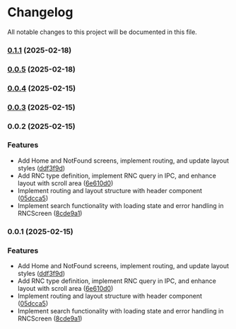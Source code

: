 # Changelog

All notable changes to this project will be documented in this file.
### [0.1.1](https://github.com/francids/project-cont/compare/v0.0.5...v0.1.1) (2025-02-18)

### [0.0.5](https://github.com/francids/project-cont/compare/v0.0.3...v0.0.5) (2025-02-18)

### [0.0.4](https://github.com/francids/project-cont/compare/v0.0.3...v0.0.4) (2025-02-15)

### [0.0.3](https://github.com/francids/project-cont/compare/v0.0.2...v0.0.3) (2025-02-15)

### 0.0.2 (2025-02-15)


### Features

* Add Home and NotFound screens, implement routing, and update layout styles ([ddf3f9d](https://github.com/francids/project-cont/commit/ddf3f9d85c31fc8746f991fbc9a6de5340e83665))
* Add RNC type definition, implement RNC query in IPC, and enhance layout with scroll area ([6e610d0](https://github.com/francids/project-cont/commit/6e610d0f5e8eb6d3a31a75303b0c1b6ba188a4a5))
* Implement routing and layout structure with header component ([05dcca5](https://github.com/francids/project-cont/commit/05dcca53aefcf4202f702578ad00fe9046509f5f))
* Implement search functionality with loading state and error handling in RNCScreen ([8cde9a1](https://github.com/francids/project-cont/commit/8cde9a167cb472e76229f03dfec209df0badb3bf))

### 0.0.1 (2025-02-15)


### Features

* Add Home and NotFound screens, implement routing, and update layout styles ([ddf3f9d](https://github.com/francids/project-cont/commit/ddf3f9d85c31fc8746f991fbc9a6de5340e83665))
* Add RNC type definition, implement RNC query in IPC, and enhance layout with scroll area ([6e610d0](https://github.com/francids/project-cont/commit/6e610d0f5e8eb6d3a31a75303b0c1b6ba188a4a5))
* Implement routing and layout structure with header component ([05dcca5](https://github.com/francids/project-cont/commit/05dcca53aefcf4202f702578ad00fe9046509f5f))
* Implement search functionality with loading state and error handling in RNCScreen ([8cde9a1](https://github.com/francids/project-cont/commit/8cde9a167cb472e76229f03dfec209df0badb3bf))
